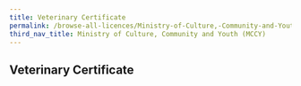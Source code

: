 ```yaml
---
title: Veterinary Certificate
permalink: /browse-all-licences/Ministry-of-Culture,-Community-and-Youth-(MCCY)/
third_nav_title: Ministry of Culture, Community and Youth (MCCY)
---
```

## Veterinary Certificate
